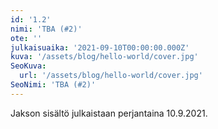 ```yaml
---
id: '1.2'
nimi: 'TBA (#2)'
ote: ''
julkaisuaika: '2021-09-10T00:00:00.000Z'
kuva: '/assets/blog/hello-world/cover.jpg'
SeoKuva:
  url: '/assets/blog/hello-world/cover.jpg'
SeoNimi: 'TBA (#2)'
---
```


Jakson sisältö julkaistaan perjantaina 10.9.2021.